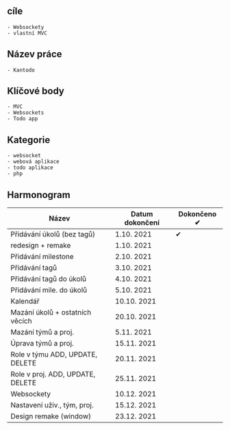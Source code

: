 ## cíle
    - Websockety
    - vlastní MVC
## Název práce
    - Kantodo
## Klíčové body
    - MVC
    - Websockets
    - Todo app
## Kategorie
    - websocket
    - webová aplikace
    - todo aplikace
    - php
## **Harmonogram**
|              Název              | Datum dokončení | Dokončeno ✔ |
| ------------------------------- | --------------- | --- |
| Přidávání úkolů (bez tagů)      |   1.10. 2021    |  ✔  |
| redesign + remake               |   1.10. 2021    |     |
| Přidávání milestone             |   2.10. 2021    |     |
| Přidávání tagů                  |   3.10. 2021    |     |
| Přidávání tagů do úkolů         |   4.10. 2021    |     |
| Přidávání mile. do úkolů        |   5.10. 2021    |     |
| Kalendář                        |   10.10. 2021   |     |
| Mazání úkolů + ostatních věcích |   20.10. 2021   |     |
| Mazání týmů a proj.             |   5.11. 2021    |     |
| Úprava týmů a proj.             |   15.11. 2021   |     |
| Role v týmu ADD, UPDATE, DELETE |   20.11. 2021   |     |
| Role v proj. ADD, UPDATE, DELETE|   25.11. 2021   |     |
| Websockety                      |   10.12. 2021   |     |
| Nastavení uživ., tým, proj.     |   15.12. 2021   |     |
| Design remake (window)          |   23.12. 2021   |     |
 
